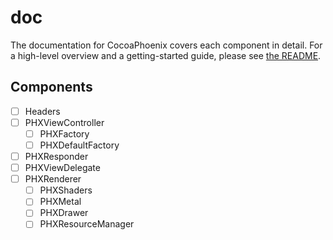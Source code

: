 #  doc

The documentation for CocoaPhoenix covers each component in detail.  For a high-level
overview and a getting-started guide, please see [the README](../README.md).

## Components

- [ ] Headers
- [ ] PHXViewController
  - [ ] PHXFactory
  - [ ] PHXDefaultFactory
- [ ] PHXResponder
- [ ] PHXViewDelegate
- [ ] PHXRenderer
  - [ ] PHXShaders
  - [ ] PHXMetal
  - [ ] PHXDrawer
  - [ ] PHXResourceManager

